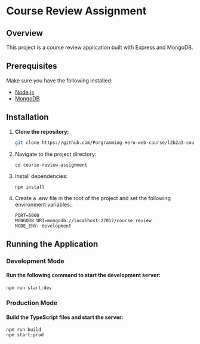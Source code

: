 # Course Review Assignment

## Overview

This project is a course review application built with Express and MongoDB.

## Prerequisites

Make sure you have the following installed:

- [Node.js](https://nodejs.org/)
- [MongoDB](https://www.mongodb.com/try/download/community)

## Installation

1. **Clone the repository:**

   ```bash
   git clone https://github.com/Porgramming-Hero-web-course/l2b2a3-course-review-MohonSaha.git
   ```

2. Navigate to the project directory:

   ```
   cd course-review-assignment
   ```

3. Install dependencies:

   ```
   npm install
   ```

4. Create a .env file in the root of the project and set the following environment variables::
   ```
   PORT=5000
   MONGODB_URI=mongodb://localhost:27017/course_review
   NODE_ENV: development
   ```

## Running the Application

### Development Mode

#### Run the following command to start the development server:

    npm run start:dev

### Production Mode

#### Build the TypeScript files and start the server:

    npm run build
    npm start:prod
